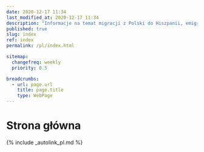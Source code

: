 ```yaml
---
date: 2020-12-17 11:34
last_modified_at: 2020-12-17 11:34
description: "Informacje na temat migracji z Polski do Hiszpanii, emigracji z Polski"
published: true
slug: index
ref: index
permalink: /pl/index.html

sitemap:
  changefreq: weekly
  priority: 0.5

breadcrumbs:
  - url: page.url
    title: page.title
    type: WebPage
---
```


# Strona główna

{% include _autolink_pl.md %}